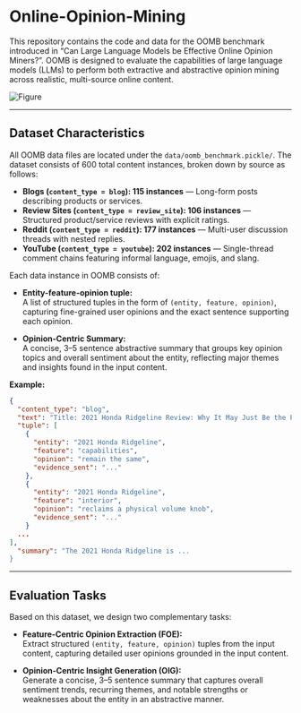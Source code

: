 # Online-Opinion-Mining

This repository contains the code and data for the OOMB benchmark introduced in “Can Large Language Models be Effective Online Opinion Miners?”. OOMB is designed to evaluate the capabilities of large language models (LLMs) to perform both extractive and abstractive opinion mining across realistic, multi-source online content.

![Figure](images/OOMG_fig.png)

---

## Dataset Characteristics 

All OOMB data files are located under the `data/oomb_benchmark.pickle/`. The dataset consists of 600 total content instances, broken down by source as follows:

- **Blogs (`content_type = blog`): 115 instances** — Long-form posts describing products or services. 
- **Review Sites (`content_type = review_site`): 106 instances** — Structured product/service reviews with explicit ratings.
- **Reddit (`content_type = reddit`): 177 instances** — Multi-user discussion threads with nested replies.
- **YouTube (`content_type = youtube`): 202 instances** — Single-thread comment chains featuring informal language, emojis, and slang.

Each data instance in OOMB consists of:

- **Entity-feature-opinion tuple:**  
  A list of structured tuples in the form of `(entity, feature, opinion)`, capturing fine-grained user opinions and the exact sentence supporting each opinion.

- **Opinion-Centric Summary:**  
  A concise, 3–5 sentence abstractive summary that groups key opinion topics and overall sentiment about the entity, reflecting major themes and insights found in the input content.

**Example:**

```json
{
  "content_type": "blog",
  "text": "Title: 2021 Honda Ridgeline Review: Why It May Just Be the Perfect Truck for You…",
  "tuple": [
    {
      "entity": "2021 Honda Ridgeline",
      "feature": "capabilities",
      "opinion": "remain the same",
      "evidence_sent": "..."
    },
    {
      "entity": "2021 Honda Ridgeline",
      "feature": "interior",
      "opinion": "reclaims a physical volume knob",
      "evidence_sent": "..."
    }
  ...
],
  "summary": "The 2021 Honda Ridgeline is ...
}
```
---

## Evaluation Tasks

Based on this dataset, we design two complementary tasks:

- **Feature-Centric Opinion Extraction (FOE):**  
  Extract structured `(entity, feature, opinion)` tuples from the input content, capturing detailed user opinions grounded in the input content.

- **Opinion-Centric Insight Generation (OIG):**  
  Generate a concise, 3–5 sentence summary that captures overall sentiment trends, recurring themes, and notable strengths or weaknesses about the entity in an abstractive manner.

